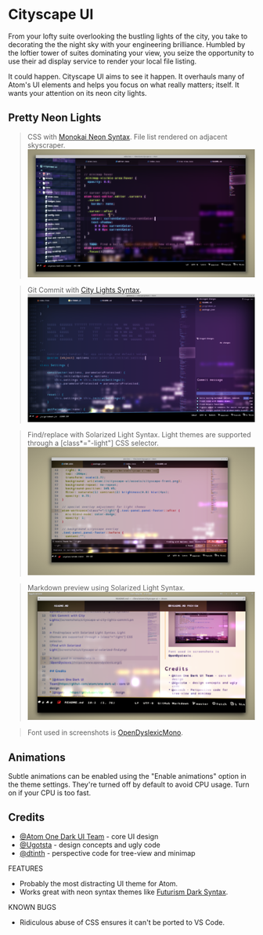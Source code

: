 # Cityscape UI

From your lofty suite overlooking the bustling lights of the city, you take to decorating the the night sky with your engineering brilliance. Humbled by the loftier tower of suites dominating your view, you seize the opportunity to use their ad display service to render your local file listing.

It could happen. Cityscape UI aims to see it happen. It overhauls many of Atom's UI elements and helps you focus on what really matters; itself. It wants your attention on its neon city lights.

## Pretty Neon Lights

> CSS with [Monokai Neon Syntax](https://atom.io/themes/monokai-neon-syntax). File list rendered on adjacent skyscraper.
![CSS with Monokai Neon Syntax](screenshots/cityscape-ui-main.png)

> Git Commit with [City Lights Syntax](https://atom.io/themes/city-lights-syntax).
![Git Commit with City Lights](screenshots/cityscape-ui-city-lights-commit.png)

> Find/replace with Solarized Light Syntax. Light themes are supported through a [class*="-light"] CSS selector.
![Find with Solarized Light](screenshots/cityscape-ui-solarized-find.png)

> Markdown preview using Solarized Light Syntax.
![Markdown preview with Solarized Light](screenshots/cityscape-ui-markdown.png)

> Font used in screenshots is [OpenDyslexicMono](https://www.opendyslexic.org/).

## Animations

Subtle animations can be enabled using the "Enable animations" option in the theme settings. They're turned off by default to avoid CPU usage. Turn on if your CPU is too fast.

## Credits

* [@Atom One Dark UI Team](https://github.com/atom/one-dark-ui) - core UI design
* [@Ugotsta](https://github.com/Ugotsta) - design concepts and ugly code
* [@dtinth](https://medium.com/hacking-atom/some-subtle-3d-effects-for-atom-d7a624a74fdd) - perspective code for tree-view and minimap

FEATURES

* Probably the most distracting UI theme for Atom.
* Works great with neon syntax themes like [Futurism Dark Syntax](https://atom.io/packages/futurism-dark-syntax).

KNOWN BUGS

* Ridiculous abuse of CSS ensures it can't be ported to VS Code.
